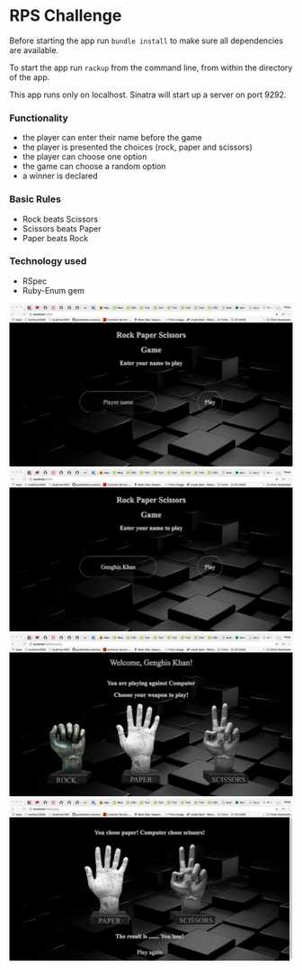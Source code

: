 # RPS Challenge

Before starting the app run 
`bundle install`
to make sure all dependencies are available.

To start the app run 
`rackup`
from the command line, from within the directory of the app.

This app runs only on localhost. Sinatra will start up a server on port 9292.

### Functionality

- the player can enter their name before the game
- the player is presented the choices (rock, paper and scissors)
- the player can choose one option
- the game can choose a random option
- a winner is declared

### Basic Rules

- Rock beats Scissors
- Scissors beats Paper
- Paper beats Rock


### Technology used
- RSpec
- Ruby-Enum gem



![Start](readme_images/RPS1.png)
![Enter name](readme_images/RPS2.png)
![Choose weapon](readme_images/RPS3.png)
![The winner is....](readme_images/RPS4.png)

